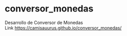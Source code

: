 # conversor_monedas
Desarrollo de Conversor de Monedas <br>
Link https://camisauurus.github.io/conversor_monedas/
